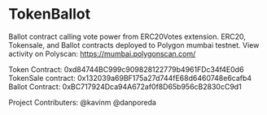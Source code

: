 # TokenBallot
Ballot contract calling vote power from ERC20Votes extension. ERC20, Tokensale, and Ballot contracts deployed to Polygon mumbai testnet.
View activity on Polyscan: https://mumbai.polygonscan.com/

Token Contract: 0xd84744BC999c909828122779b4961FDc34f4E0d6 
TokenSale contract: 0x132039a69BF175a27d744fE68d6460748e6cafb4 
Ballot Contract: 0xBC717924Dca94A672af0f8D65b956cB2830cC9d1

Project Contributers:
@kavinm
@danporeda
